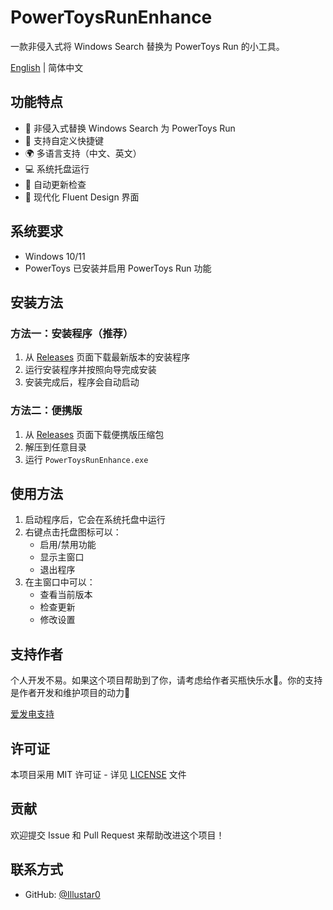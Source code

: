 # PowerToysRunEnhance

一款非侵入式将 Windows Search 替换为 PowerToys Run 的小工具。

[English](README.md) | 简体中文

## 功能特点

- 🚀 非侵入式替换 Windows Search 为 PowerToys Run
- 🎯 支持自定义快捷键
- 🌍 多语言支持（中文、英文）
- 💻 系统托盘运行
- 🔄 自动更新检查
- 🎨 现代化 Fluent Design 界面

## 系统要求

- Windows 10/11
- PowerToys 已安装并启用 PowerToys Run 功能

## 安装方法

### 方法一：安装程序（推荐）

1. 从 [Releases](https://github.com/Illustar0/PowerToysRunEnhance/releases) 页面下载最新版本的安装程序
2. 运行安装程序并按照向导完成安装
3. 安装完成后，程序会自动启动

### 方法二：便携版

1. 从 [Releases](https://github.com/Illustar0/PowerToysRunEnhance/releases) 页面下载便携版压缩包
2. 解压到任意目录
3. 运行 `PowerToysRunEnhance.exe`

## 使用方法

1. 启动程序后，它会在系统托盘中运行
2. 右键点击托盘图标可以：
   - 启用/禁用功能
   - 显示主窗口
   - 退出程序
3. 在主窗口中可以：
   - 查看当前版本
   - 检查更新
   - 修改设置

## 支持作者

个人开发不易。如果这个项目帮助到了你，请考虑给作者买瓶快乐水🥤。你的支持是作者开发和维护项目的动力🚀

[爱发电支持](https://afdian.com/a/Illustar0)

## 许可证

本项目采用 MIT 许可证 - 详见 [LICENSE](LICENSE) 文件

## 贡献

欢迎提交 Issue 和 Pull Request 来帮助改进这个项目！

## 联系方式

- GitHub: [@Illustar0](https://github.com/Illustar0)